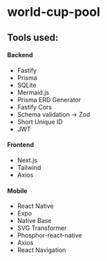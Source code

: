 # world-cup-pool

## Tools used:
#### Backend
- Fastify
- Prisma
- SQLite
- Mermaid.js
- Prisma ERD Generator
- Fastify Cors
- Schema validation -> Zod
- Short Unique ID
- JWT

#### Frontend
- Next.js
- Tailwind
- Axios

#### Mobile
- React Native
- Expo
- Native Base
- SVG Transformer
- Phosphor-react-native
- Axios
- React Navigation
